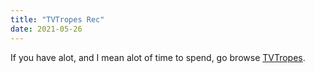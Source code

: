 ```yaml
---
title: "TVTropes Rec"
date: 2021-05-26
---
```

If you have alot, and I mean alot of time to spend, go browse <a href="https://tvtropes.org/"> TVTropes</a>.
